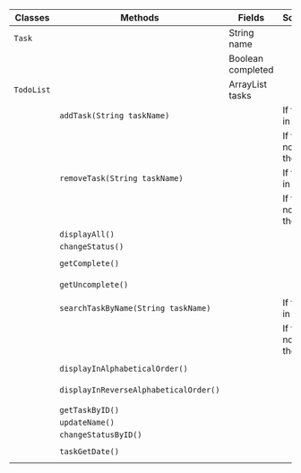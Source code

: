 | Classes    | Methods                               | Fields                 | Scenario                   | Outputs                   |
|------------|---------------------------------------|------------------------|----------------------------|---------------------------|
| `Task`     |                                       | String name            |                            |                           |
|            |                                       | Boolean completed      |                            |                           |
| `TodoList` |                                       | ArrayList<Task>  tasks |                            |                           |
|            | `addTask(String taskName)`            |                        | If task is in the list     | `false`                   |
|            |                                       |                        | If task is not in the list | `true`                    |
|            | `removeTask(String taskName)`         |                        | If task is in the list     | `String taskRemoved`      |
|            |                                       |                        | If task is not in the list | `String taskRemoved`      |
|            | `displayAll()`                        |                        |                            | `String tasks`            |
|            | `changeStatus()`                      |                        |                            | `Boolean status`          |
|            | `getComplete()`                       |                        |                            | `String completedTasks`   |
|            | `getUncomplete()`                     |                        |                            | `String uncompletedTasks` |
 |            | `searchTaskByName(String taskName)`   |                        | If task is in the list     | `String task`             |
|            |                                       |                        | If task is not in the list | `String message`          |
|            | `displayInAlphabeticalOrder()`        |                        |                            | `String orderedTasks`     |
|            | `displayInReverseAlphabeticalOrder()` |                        |                            | `String orderedTasks`     |
|            |                                       |                        |                            |                           |
|            | `getTaskByID()`                       |                        |                            | `String task`             |
|            | `updateName()`                        |                        |                            | `String taskName`         |
|            | `changeStatusByID()`                  |                        |                            | `Boolean status`          |
|            | `taskGetDate()`                       |                        |                            | `String dateCreated`      |


